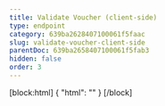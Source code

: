 ```yaml
---
title: Validate Voucher (client-side)
type: endpoint
category: 639ba2628407100061f5faac
slug: validate-voucher-client-side
parentDoc: 639ba2658407100061f5fab3
hidden: false
order: 3
---
```

[block:html]
{
  "html": "<style>\n.LanguagePicker-divider { \n  display: none; }\n</style>"
}
[/block]